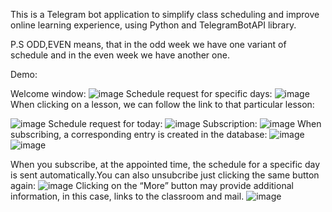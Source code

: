 This is a Telegram bot application to simplify class scheduling and improve online learning experience, using Python and TelegramBotAPI library.

P.S ODD,EVEN means, that in the odd week we have one variant of schedule and in  the even week we have another one.


Demo:

Welcome window:
![image](https://user-images.githubusercontent.com/96882434/224506831-1ff125ca-6fe8-4191-8f31-befe6cbf5294.png)
Schedule request for specific days:
![image](https://user-images.githubusercontent.com/96882434/224506847-f7b7a0fc-2a53-4150-85c8-7a4146ab269d.png)
When clicking on a lesson, we can follow the link to that particular lesson:

![image](https://user-images.githubusercontent.com/96882434/224506886-dc008b5a-ba3d-410e-85fd-02b143edf03c.png)
Schedule request for today:
![image](https://user-images.githubusercontent.com/96882434/224506921-6236d55b-401c-4803-ba02-fe90d6b95926.png)
Subscription:
![image](https://user-images.githubusercontent.com/96882434/224506933-b1c13f0b-03db-4f5c-8faa-669709231b72.png)
When subscribing, a corresponding entry is created in the database:
![image](https://user-images.githubusercontent.com/96882434/224506946-0c283a87-a7f7-4726-88e1-9a27052fa9dd.png)
![image](https://user-images.githubusercontent.com/96882434/224506950-b066e819-394f-4aa4-8b7a-12a91164b723.png)


When you subscribe, at the appointed time, the schedule for a specific day is sent automatically.You can also unsubcribe just clicking the same button again:
![image](https://user-images.githubusercontent.com/96882434/224507058-9143a746-e803-41af-8876-766749827a59.png)
Clicking on the “More” button may provide additional information, in this case, links to the classroom and mail.
![image](https://user-images.githubusercontent.com/96882434/224507073-db414b6f-ef47-4d85-9f19-3101eae316f0.png)

